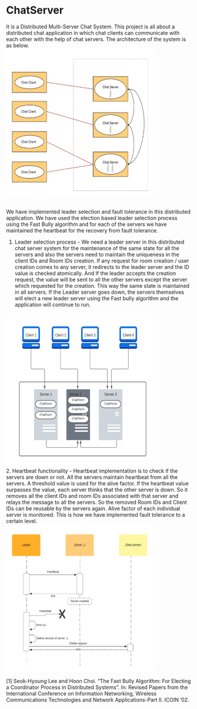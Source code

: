 # ChatServer
It is a Distributed Multi-Server Chat System.
This project is all about a distributed chat application in which chat clients can communicate with each other with the help of chat servers. The architecture of the system is as below.
<br/>
<img src="chat-server-architecture.png" width="400" height="400" />


<br/>
We have implemented leader selection and fault tolerance in this distributed application. We have used the election based leader selection process using the Fast Bully algorithm and for each of the servers we have maintained the heartbeat for the recovery from fault tolerance.

1. Leader selection process - We need a leader server in this distributed chat server system for the maintenance of the same state for all the servers and also the servers need to maintain the uniqueness in the client IDs and Room IDs creation. If any request for room creation / user creation comes to any server, it redirects to the leader server and the ID value is checked atomically. And If the leader accepts the creation request, the value will be sent to all the other servers except the server which requested for the creation. This way the same state is maintained in all servers. If the Leader server goes down, the servers themselves will elect a new leader server using the Fast bully algorithm and the application will continue to run.
<br/>
<img src="leaderelection.png" width="400" height="400" />


<br/>
2. Heartbeat functionality - Heartbeat implementation is to check if the servers are down or not. All the servers maintain heartbeat from all the servers. A threshold value is used for the alive factor. If the heartbeat value surpasses the value, each server thinks that the other server is down. So it removes all the client IDs and room IDs associated with that server and relays the message to all the servers. So the removed Room IDs and Client IDs can be reusable by the servers again. Alive factor of each individual server is monitored. This is how we have implemented fault tolerance to a certain level.
<br/>
<img src="heartbeat.png" width="400" height="400" />


<br/>

[1] Seok-Hyoung Lee and Hoon Choi. “The Fast Bully Algorithm: For Electing a Coordinator Process in Distributed Systems”. In: Revised Papers from the International Conference on Information Networking, Wireless Communications Technologies and Network Applications-Part II. ICOIN ’02.
